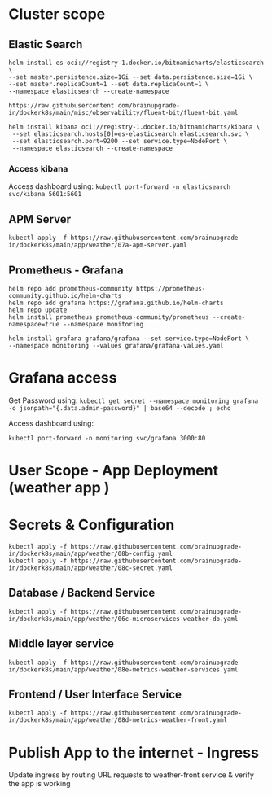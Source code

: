 
# Cluster scope

## Elastic Search

```
helm install es oci://registry-1.docker.io/bitnamicharts/elasticsearch \ 
--set master.persistence.size=1Gi --set data.persistence.size=1Gi \ 
--set master.replicaCount=1 --set data.replicaCount=1 \ 
--namespace elasticsearch --create-namespace

https://raw.githubusercontent.com/brainupgrade-in/dockerk8s/main/misc/observability/fluent-bit/fluent-bit.yaml

helm install kibana oci://registry-1.docker.io/bitnamicharts/kibana \ 
 --set elasticsearch.hosts[0]=es-elasticsearch.elasticsearch.svc \ 
 --set elasticsearch.port=9200 --set service.type=NodePort \ 
 --namespace elasticsearch --create-namespace

```

### Access kibana

Access dashboard using:
`kubectl port-forward -n elasticsearch svc/kibana 5601:5601`


## APM Server

`kubectl apply -f https://raw.githubusercontent.com/brainupgrade-in/dockerk8s/main/app/weather/07a-apm-server.yaml`

## Prometheus - Grafana

```
helm repo add prometheus-community https://prometheus-community.github.io/helm-charts
helm repo add grafana https://grafana.github.io/helm-charts
helm repo update
helm install prometheus prometheus-community/prometheus --create-namespace=true --namespace monitoring

helm install grafana grafana/grafana --set service.type=NodePort \
--namespace monitoring --values grafana/grafana-values.yaml
```

# Grafana access

Get Password using: `kubectl get secret --namespace monitoring grafana -o jsonpath="{.data.admin-password}" | base64 --decode ; echo`

Access dashboard using:

`kubectl port-forward -n monitoring svc/grafana 3000:80`

# User Scope - App Deployment (weather app )

# Secrets & Configuration

```
kubectl apply -f https://raw.githubusercontent.com/brainupgrade-in/dockerk8s/main/app/weather/08b-config.yaml
kubectl apply -f https://raw.githubusercontent.com/brainupgrade-in/dockerk8s/main/app/weather/08c-secret.yaml

```

## Database / Backend Service

`kubectl apply -f https://raw.githubusercontent.com/brainupgrade-in/dockerk8s/main/app/weather/06c-microservices-weather-db.yaml`

## Middle layer service

`kubectl apply -f https://raw.githubusercontent.com/brainupgrade-in/dockerk8s/main/app/weather/08e-metrics-weather-services.yaml`

## Frontend / User Interface Service

`kubectl apply -f https://raw.githubusercontent.com/brainupgrade-in/dockerk8s/main/app/weather/08d-metrics-weather-front.yaml`

# Publish App to the internet - Ingress

Update ingress by routing URL requests to weather-front service & verify the app is working
